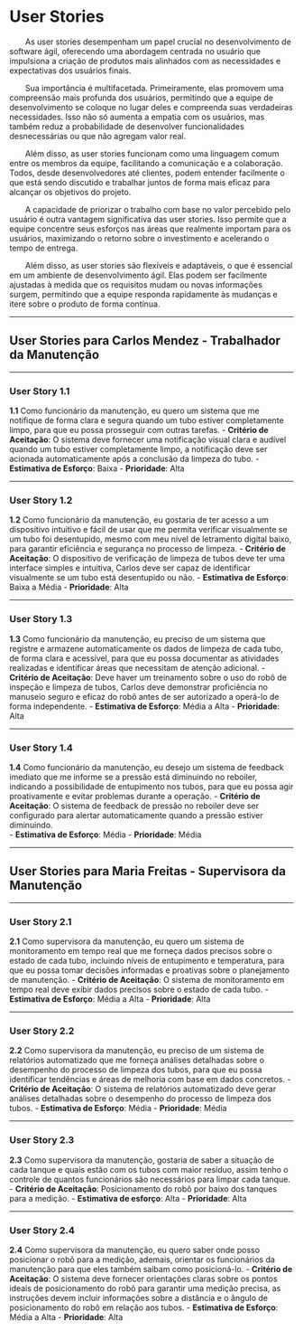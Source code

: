 # User Stories

&emsp;&emsp;As user stories desempenham um papel crucial no desenvolvimento de software ágil, oferecendo uma abordagem centrada no usuário que impulsiona a criação de produtos mais alinhados com as necessidades e expectativas dos usuários finais.

&emsp;&emsp;Sua importância é multifacetada. Primeiramente, elas promovem uma compreensão mais profunda dos usuários, permitindo que a equipe de desenvolvimento se coloque no lugar deles e compreenda suas verdadeiras necessidades. Isso não só aumenta a empatia com os usuários, mas também reduz a probabilidade de desenvolver funcionalidades desnecessárias ou que não agregam valor real.

&emsp;&emsp;Além disso, as user stories funcionam como uma linguagem comum entre os membros da equipe, facilitando a comunicação e a colaboração. Todos, desde desenvolvedores até clientes, podem entender facilmente o que está sendo discutido e trabalhar juntos de forma mais eficaz para alcançar os objetivos do projeto.

&emsp;&emsp;A capacidade de priorizar o trabalho com base no valor percebido pelo usuário é outra vantagem significativa das user stories. Isso permite que a equipe concentre seus esforços nas áreas que realmente importam para os usuários, maximizando o retorno sobre o investimento e acelerando o tempo de entrega.

&emsp;&emsp;Além disso, as user stories são flexíveis e adaptáveis, o que é essencial em um ambiente de desenvolvimento ágil. Elas podem ser facilmente ajustadas à medida que os requisitos mudam ou novas informações surgem, permitindo que a equipe responda rapidamente às mudanças e itere sobre o produto de forma contínua.


---

## User Stories para Carlos Mendez - Trabalhador da Manutenção

---
### User Story 1.1

**1.1** Como funcionário da manutenção, eu quero um sistema que me notifique de forma clara e segura quando um tubo estiver completamente limpo, para que eu possa prosseguir com outras tarefas.
    - **Critério de Aceitação**: O sistema deve fornecer uma notificação visual clara e audível quando um tubo estiver completamente limpo, a notificação deve ser acionada automaticamente após a conclusão da limpeza do tubo.
    - **Estimativa de Esforço**: Baixa
    - **Prioridade**: Alta

---
### User Story 1.2

**1.2** Como funcionário da manutenção, eu gostaria de ter acesso a um dispositivo intuitivo e fácil de usar que me permita verificar visualmente se um tubo foi desentupido, mesmo com meu nível de letramento digital baixo, para garantir eficiência e segurança no processo de limpeza.
    - **Critério de Aceitação**: O dispositivo de verificação de limpeza de tubos deve ter uma interface simples e intuitiva, Carlos deve ser capaz de identificar visualmente se um tubo está desentupido ou não.
    - **Estimativa de Esforço**: Baixa a Média
    - **Prioridade**: Alta

---
### User Story 1.3

**1.3** Como funcionário da manutenção, eu preciso de um sistema que registre e armazene automaticamente os dados de limpeza de cada tubo, de forma clara e acessível, para que eu possa documentar as atividades realizadas e identificar áreas que necessitam de atenção adicional.
    - **Critério de Aceitação**: Deve haver um treinamento sobre o uso do robô de inspeção e limpeza de tubos, Carlos deve demonstrar proficiência no manuseio seguro e eficaz do robô antes de ser autorizado a operá-lo de forma independente.
    - **Estimativa de Esforço**: Média a Alta
    - **Prioridade**: Alta

---
### User Story 1.4

**1.4** Como funcionário da manutenção, eu desejo um sistema de feedback imediato que me informe se a pressão está diminuindo no reboiler, indicando a possibilidade de entupimento nos tubos, para que eu possa agir proativamente e evitar problemas durante a operação.
    - **Critério de Aceitação**: O sistema de feedback de pressão no reboiler deve ser configurado para alertar automaticamente quando a pressão estiver diminuindo.    
    - **Estimativa de Esforço**: Média
    - **Prioridade**: Média

---

## User Stories para Maria Freitas - Supervisora da Manutenção

---
### User Story 2.1
**2.1** Como supervisora da manutenção, eu quero um sistema de monitoramento em tempo real que me forneça dados precisos sobre o estado de cada tubo, incluindo níveis de entupimento e temperatura, para que eu possa tomar decisões informadas e proativas sobre o planejamento de manutenção.
    - **Critério de Aceitação**: O sistema de monitoramento em tempo real deve exibir dados precisos sobre o estado de cada tubo.
    - **Estimativa de Esforço**: Média a Alta
    - **Prioridade**: Alta

---
### User Story 2.2
**2.2** Como supervisora da manutenção, eu preciso de um sistema de relatórios automatizado que me forneça análises detalhadas sobre o desempenho do processo de limpeza dos tubos, para que eu possa identificar tendências e áreas de melhoria com base em dados concretos.
    - **Critério de Aceitação**: O sistema de relatórios automatizado deve gerar análises detalhadas sobre o desempenho do processo de limpeza dos tubos.
    - **Estimativa de Esforço**: Média
    - **Prioridade**: Média

---
### User Story 2.3
**2.3** Como supervisora da manutenção, gostaria de saber a situação de cada tanque e quais estão com os tubos com maior resíduo, assim tenho o controle de quantos funcionários são necessários para limpar cada tanque.
    - **Critério de Aceitação**: Posicionamento do robô por baixo dos tanques para a medição.
    - **Estimativa de esforço**: Alta
    - **Prioridade**: Alta

---
### User Story 2.4
**2.4** Como supervisora da manutenção, eu quero saber onde posso posicionar o robô para a medição, ademais, orientar os funcionários da manutenção para que eles também saibam como posicioná-lo.
    - **Critério de Aceitação**: O sistema deve fornecer orientações claras sobre os pontos ideais de posicionamento do robô para garantir uma medição precisa, as instruções devem incluir informações sobre a distância e o ângulo de posicionamento do robô em relação aos tubos.
    - **Estimativa de Esforço**: Média a Alta
    - **Prioridade**: Alta